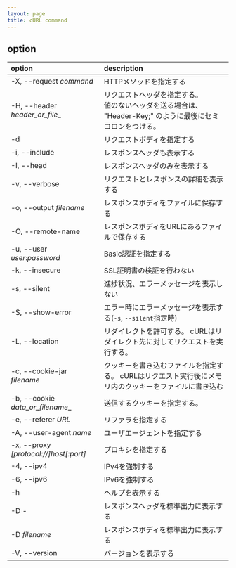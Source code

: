 ```yaml
---
layout: page
title: cURL command
---
```


## option

| option                                     | description                                                        |
|:-------------------------------------------|:-------------------------------------------------------------------|
| -X, --request _command_                    | HTTPメソッドを指定する                                                      |
| -H, --header _header_or_file__             | リクエストヘッダを指定する。<br />値のないヘッダを送る場合は、 "Header-Key;" のように最後にセミコロンをつける。 |
| -d                                         | リクエストボディを指定する                                                      |
| -i, --include                              | レスポンスヘッダも表示する                                                      |
| -I, --head                                 | レスポンスヘッダのみを表示する                                                    |
| -v, --verbose                              | リクエストとレスポンスの詳細を表示する                                                |
| -o, --output _filename_                    | レスポンスボディをファイルに保存する                                                 |
| -O, --remote-name                          | レスポンスボディをURLにあるファイルで保存する                                           |
| -u, --user _user_:_password_               | Basic認証を指定する                                                       |
| -k, --insecure                             | SSL証明書の検証を行わない                                                     |
| -s, --silent                               | 進捗状況、エラーメッセージを表示しない                                                |
| -S, --show-error                           | エラー時にエラーメッセージを表示する(`-s`, `--silent`指定時)                            |
| -L, --location                             | リダイレクトを許可する。 cURLはリダイレクト先に対してリクエストを実行する。                           |
| -c, --cookie-jar _filename_                | クッキーを書き込むファイルを指定する。 cURLはリクエスト実行後にメモリ内のクッキーをファイルに書き込む              |
| -b, --cookie _data_or_filename__           | 送信するクッキーを指定する。                                                     |
| -e, --referer _URL_                        | リファラを指定する                                                          |
| -A, --user-agent _name_                    | ユーザエージェントを指定する                                                     |
| -x, --proxy _\[protocol://\]host\[:port\]_ | プロキシを指定する                                                          |
| -4, --ipv4                                 | IPv4を強制する                                                          |
| -6, --ipv6                                 | IPv6を強制する                                                          |
| -h                                         | ヘルプを表示する                                                           |
| -D -                                       | レスポンスヘッダを標準出力に表示する                                                 |
| -D _filename_                              | レスポンスボディを標準出力に表示する                                                 |
| -V, --version                              | バージョンを表示する                                                         |
